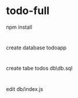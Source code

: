 # todo-full
npm install
#
create database todoapp
#
create tabe todos db\db.sql 
#
edit db/index.js 
